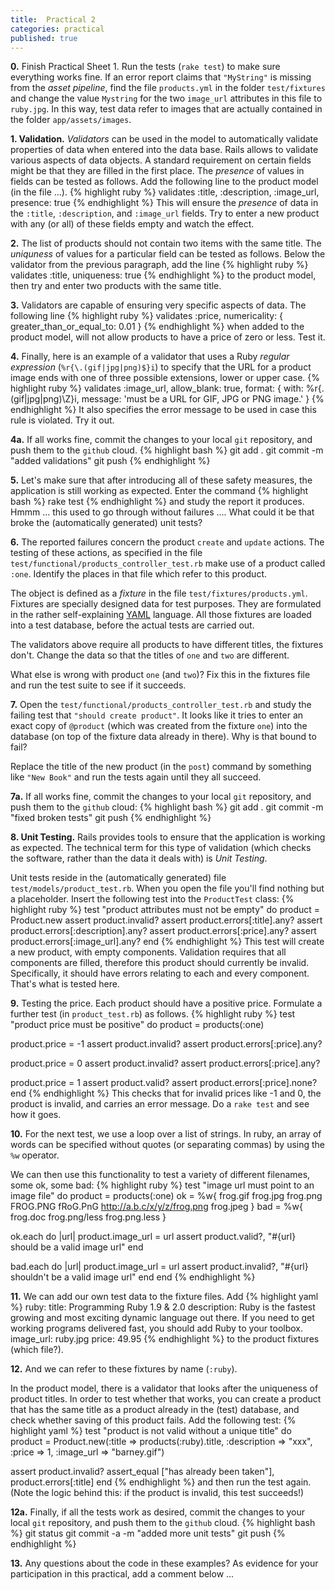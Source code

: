 ```yaml
---
title:  Practical 2
categories: practical
published: true
---
```


**0.** Finish Practical Sheet 1.  Run the tests (`rake test`) to make
sure everything works fine.  If an error report claims that `"MyString"` is missing from the _asset pipeline_, find the file `products.yml` in the folder
`test/fixtures` and change the value `Mystring` for the two `image_url` attributes in this file to `ruby.jpg`.  In this way, test data refer to images that
are actually contained in the folder `app/assets/images`.

**1. Validation.** _Validators_ can be used in the model to automatically validate properties
of data when entered into the data base.
Rails allows to validate various aspects of data objects.
A standard requirement on certain fields might be that they are filled
in the first place.
The _presence_ of values in fields can be tested as follows.
Add the following line to the product model
(in the file ...).
{% highlight ruby %}
validates :title, :description, :image_url, presence: true
{% endhighlight %}
This will ensure the _presence_ of data in the
`:title`, `:description`, and `:image_url` fields.
Try to enter a new product with any (or all) of these fields empty
and watch the effect.

**2.** The list of products should not contain two items with the same title.
The _uniquness_ of values for a particular field can be tested as follows.
Below the validator from the previous paragraph,
add the line
{% highlight ruby %}
validates :title, uniqueness: true
{% endhighlight %}
to the product model, then try and enter two products with the same
title.

**3.** Validators are capable of ensuring very specific aspects of
 data.  The following line
{% highlight ruby %}
validates :price, numericality: { greater_than_or_equal_to: 0.01 }
{% endhighlight %}
when added to the product model, will not allow products to have
a price of zero or less.   Test it.

**4.** Finally, here is an example of a validator that uses
a Ruby _regular expression_ (`%r{\.(gif|jpg|png)$}i`)
to specify that the URL for a product image
ends with one of three possible extensions, lower or upper case.
{% highlight ruby %}
validates :image_url, allow_blank: true, format: {
  with: %r{\.(gif|jpg|png)\Z}i,
  message: 'must be a URL for GIF, JPG or PNG image.'
}
{% endhighlight %}
It also specifies the error message to be used in case this
rule is violated.  Try it out.

**4a.** If all works fine, commit the changes to your local `git`
repository, and push them to the `github` cloud.
{% highlight bash %}
git add .
git commit -m "added validations"
git push
{% endhighlight %}

**5.** Let's make sure that after
introducing all of these safety measures,
the application is still working as expected.
Enter the command
{% highlight bash %}
rake test
{% endhighlight %}
and study the report it produces.  Hmmm ... this used to go
through without failures .... What could it be that broke the
(automatically generated) unit tests?

**6.** The reported failures concern the product `create` and `update`
actions.  The testing of these actions, as specified in the file
`test/functional/products_controller_test.rb` make use of a product
called `:one`.  Identify the places in that file which refer to this product.

The object is defined as a _fixture_ in the file
`test/fixtures/products.yml`.  Fixtures are specially designed data
for test purposes.  They are formulated in the rather self-explaining
[YAML](http://en.wikipedia.org/wiki/YAML) language.
All those fixtures are loaded into a test database,
before the actual tests are carried out.

The validators above require all products to have different titles,
the fixtures don't.  Change the data so that the titles of `one` and `two` are different.

What else is wrong with product `one` (and `two`)? Fix this in the
fixtures file and run the test suite to see if it succeeds.

**7.** Open the `test/functional/products_controller_test.rb` and
study the failing test that `"should create product"`.
It looks like it tries to enter an exact copy of `@product`
(which was created from the fixture `one`) into the database
(on top of the fixture data already in there).  Why is that bound to
fail?

Replace the title of the new product (in the `post`) command by
something like `"New Book"` and run the tests again until they all
succeed.

**7a.** If all works fine, commit the changes to your local `git`
repository, and push them to the `github` cloud:
{% highlight bash %}
git add .
git commit -m "fixed broken tests"
git push
{% endhighlight %}

**8. Unit Testing.**   Rails provides tools to ensure
that the application is working as expected.  The technical term
for this type of validation (which checks the software,
rather than the data it deals with) is _Unit Testing_.

Unit tests reside in the (automatically generated) file
`test/models/product_test.rb`.  When you open the file you'll find
nothing but a placeholder.
Insert the following test into the `ProductTest` class:
{% highlight ruby %}
test "product attributes must not be empty" do
  product = Product.new
  assert product.invalid?
  assert product.errors[:title].any?
  assert product.errors[:description].any?
  assert product.errors[:price].any?
  assert product.errors[:image_url].any?
end
{% endhighlight %}
This test will create a new product, with empty components. Validation requires
that all components are filled, therefore this product should currently
be invalid.  Specifically, it should have errors relating to each and every component.  That's what is tested here.

**9.** Testing the price.  Each product should have a positive  price.
Formulate a further test (in `product_test.rb`) as follows.
{% highlight ruby %}
test "product price must be positive" do
  product = products(:one)

  product.price = -1
  assert product.invalid?
  assert product.errors[:price].any?

  product.price = 0
  assert product.invalid?
  assert product.errors[:price].any?

  product.price = 1
  assert product.valid?
  assert product.errors[:price].none?
end
{% endhighlight %}
This checks that for invalid prices like -1 and 0, the product is invalid, and
carries an error message.
Do a `rake test` and see how it goes.

**10.** For the next test, we use a loop over a list of strings.
In ruby, an array of words can be specified without quotes
(or separating commas) by using the `%w` operator.

We can then use this functionality to test a variety of different filenames, some ok, some bad:
{% highlight ruby %}
test "image url must point to an image file" do
  product = products(:one)
  ok = %w{ frog.gif frog.jpg frog.png FROG.PNG fRoG.PnG
           http://a.b.c/x/y/z/frog.png frog.jpeg }
  bad = %w{ frog.doc frog.png/less frog.png.less }

  ok.each do |url|
    product.image_url = url
    assert product.valid?, "#{url} should be a valid image url"
  end

  bad.each do |url|
    product.image_url = url
    assert product.invalid?, "#{url} shouldn't be a valid image url"
  end
end
{% endhighlight %}

**11.** We can add our own test data to the fixture files.
Add
{% highlight yaml %}
ruby:
  title: Programming Ruby 1.9 & 2.0
  description:
    Ruby is the fastest growing and most exciting dynamic language
    out there. If you need to get working programs delivered fast,
    you should add Ruby to your toolbox.
  image_url: ruby.jpg
  price: 49.95
{% endhighlight %}
to the product fixtures (which file?).

**12.** And we can refer to these fixtures by name (`:ruby`).

In the product model, there is a validator that looks after the uniqueness of
product titles.  In order to test whether that works, you can create a
product that has the same title as a product already in the (test)
database, and check whether saving of this product fails.  Add the following test:
{% highlight yaml %}
test "product is not valid without a unique title" do
  product = Product.new(:title       => products(:ruby).title,
                        :description => "xxx",
                        :price       => 1,
                        :image_url   => "barney.gif")

  assert product.invalid?
  assert_equal ["has already been taken"], product.errors[:title]
end
{% endhighlight %}
and then run the test again.  (Note the logic behind this: if
the product is invalid, this test succeeds!)

**12a.** Finally, if all the tests work as desired, commit the changes
to your local `git` repository, and push them to the `github` cloud.
{% highlight bash %}
git status
git commit -a -m "added more unit tests"
git push
{% endhighlight %}

**13.** Any questions about the code in these examples? As evidence
for your participation in this practical, add a comment below ...
